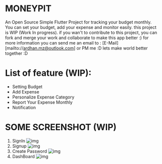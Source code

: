 # MONEYPIT

An Open Source Simple Flutter Project for tracking your budget monthly. 
You can set your budget, add your expense and monitor easily. this project is WIP (Work In progress).
if you wan't to contribute to this project, you can fork and merge your work and collaborate to make this app better :)
for more information you can send me an email to : [E-Mail][mailto://ardhan.mz@outlook.com] or PM me :D
lets make world better together :D

# List of feature (WIP): 
- Setting Budget
- Add Expense
- Personalize Expense Category
- Report Your Expense Monthly
- Notification 


# SOME SCREENSHOT (WIP)
1. SignIn
![img](https://i.imgur.com/ICzjyPY.png)
2. Signup
![img](https://i.imgur.com/e4DI4bA.png)
3. Create Password
![img](https://i.imgur.com/gbiNBQ9.png)
4. DashBoard
![img](https://i.imgur.com/p0ksxqL.png)
